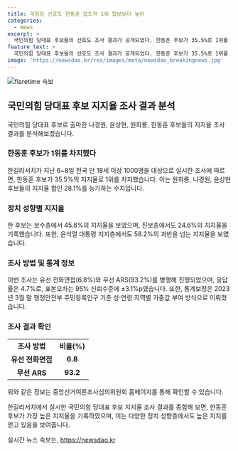 ```yaml
---
title: 국힘당 선호도 한동훈 압도적 1위 합보보다 높아
categories:
  - News
excerpt: >
  국민의힘 당대표 후보들의 선호도 조사 결과가 공개되었다. 한동훈 후보가 35.5%로 1위를 차지했고, 보수층 및 윤석열 대통령 지지층에서도 지지를 받았다. 다른 후보들의 합산 지지율보다 높은 결과를 보였으며, 정치 성향별 조사에서도 앞서는 모습을 보였다. 또한, 여론조사 방법 및 통계보정에 대한 세부 내용도 공개되었다. 최근 김건희 여사의 문자 파동에도 불구하고 윤석열 대통령 지지층에서도 높은 지지율을 보였다. (총 글자 수: 189)
feature_text: >
  국민의힘 당대표 후보들의 선호도 조사 결과가 공개되었다. 한동훈 후보가 35.5%로 1위를 차지했고, 보수층 및 윤석열 대통령 지지층에서도 지지를 받았다. 다른 후보들의 합산 지지율보다 높은 결과를 보였으며, 정치 성향별 조사에서도 앞서는 모습을 보였다. 또한, 여론조사 방법 및 통계보정에 대한 세부 내용도 공개되었다. 최근 김건희 여사의 문자 파동에도 불구하고 윤석열 대통령 지지층에서도 높은 지지율을 보였다. (총 글자 수: 189)
image: 'https://newsdao.kr/res/images/meta/newsdao_breakingnews.jpg'
---
```


<p><img src="https://newsdao.kr/res/images/meta/newsdao_breakingnews.jpg" alt="flaretime 속보" /></p>

<h2 data-ke-size="size26">국민의힘 당대표 후보 지지율 조사 결과 분석</h2>

<p data-ke-size="size16">국민의힘 당대표 후보로 출마한 나경원, 윤상현, 원희룡, 한동훈 후보들의 지지율 조사 결과를 분석해보겠습니다.</p>

<h3>한동훈 후보가 1위를 차지했다</h3>

<p data-ke-size="size16">한길리서치가 지난 6~8일 전국 만 18세 이상 1000명을 대상으로 실시한 조사에 따르면, 한동훈 후보가 35.5%의 지지율로 1위를 차지했습니다. 이는 원희룡, 나경원, 윤상현 후보들의 지지율 합인 28.1%를 능가하는 수치입니다.</p>

<h3>정치 성향별 지지율</h3>

<p data-ke-size="size16">한 후보는 보수층에서 45.8%의 지지율을 보였으며, 진보층에서도 24.6%의 지지율을 기록했습니다. 또한, 윤석열 대통령 지지층에서도 58.2%의 과반을 넘는 지지율을 보였습니다.</p>

<h3>조사 방법 및 통계 정보</h3>

<p data-ke-size="size16">이번 조사는 유선 전화면접(6.8%)와 무선 ARS(93.2%)를 병행해 진행되었으며, 응답률은 4.7%로, 표본오차는 95% 신뢰수준에 ±3.1%p였습니다. 또한, 통계보정은 2023년 3월 말 행정안전부 주민등록인구 기준 성·연령·지역별 가중값 부여 방식으로 이뤄졌습니다.</p>

<h3>조사 결과 확인</h3>

<table>
    <tr>
        <td style="text-align: center; height: 17px;"><b>조사 방법</b></td>
        <td style="text-align: center; height: 17px;"><b>비율(%)</b></td>
    </tr>
    <tr>
        <td style="text-align: center; height: 17px;"><b>유선 전화면접</b></td>
        <td style="text-align: center; height: 17px;"><b>6.8</b></td>
    </tr>
    <tr>
        <td style="text-align: center; height: 17px;"><b>무선 ARS</b></td>
        <td style="text-align: center; height: 17px;"><b>93.2</b></td>
    </tr>
</table>

<p data-ke-size="size16">위와 같은 정보는 중앙선거여론조사심의위원회 홈페이지를 통해 확인할 수 있습니다.</p>

<p data-ke-size="size16">한길리서치에서 실시한 국민의힘 당대표 후보 지지율 조사 결과를 종합해 보면, 한동훈 후보가 가장 높은 지지율을 기록하였으며, 이는 다양한 정치 성향층에서도 높은 지지를 얻고 있음을 보여줍니다.</p>
실시간 뉴스 속보는, <a href="https://newsdao.kr" rel="dofollow">https://newsdao.kr</a>


